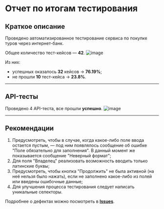 # Отчет по итогам тестирования

## Краткое описание
Проведено автоматизированное тестирование сервиса по покупке туров через интернет-банк.

Общее количество тест-кейсов — **42**.
![image](https://user-images.githubusercontent.com/103899611/216124767-00516871-7e54-41ec-aa42-4f180bf5588e.png)


Из них:
- успешных оказалось **32** кейсов → **76.19%**; 
- не прошли **10** тест-кейса → **23.8%**.


------------

## API-тесты
Проведено 4 API-теста, все прошли **успешно**.
![image](https://user-images.githubusercontent.com/103899611/216126757-384788cb-3837-46e3-9345-1593c7b8ea66.png)


------------

## Рекомендации
1. Предусмотреть, чтобы в случае, когда какое-либо поле ввода остается пустым, — под ним появлялось сообщение об ошибке "Поле обязательно для заполнения". В данный момент же показывается сообщение "Неверный формат";
2. Для поля "Владелец" реализовать возможность вводить только латинские буквы;
3. Предусмотреть, чтобы кнопка "Продолжить" не была активной (на неё нельзя было нажать), если не заполнено какое-либо из полей или введены ошибочные данные;
4. Для улучшения процесса тестирования следует написать уникальные селекторы.


Подробнее о дефектах можно посмотреть в [**Issues**](https://github.com/RomanQAexplore/diplomaProject/issues).
